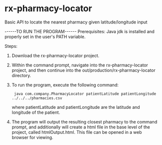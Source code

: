 # rx-pharmacy-locator
Basic API to locate the nearest pharmacy given latitude/longitude input

------TO RUN THE PROGRAM------
Prerequisites: Java jdk is installed and properly set in the user's PATH variable.

Steps:
1. Download the rx-pharmacy-locator project.
2. Within the command prompt, navigate into the rx-pharmacy-locator project, and then continue into the out/production/rx-pharmacy-locator directory.
3. To run the program, execute the following command:
   
        java com.company.PharmacyLocator patientLatitude patientLongitude ../../../pharmacies.csv
   
   where patientLatitude and patientLongitude are the latitude and longitude of the patient.
4. The program will output the resulting closest pharmacy to the command prompt, and additionally will create a html file in the base level of the project, called htmlOutput.html.    This file can be opened in a web browser for viewing.
